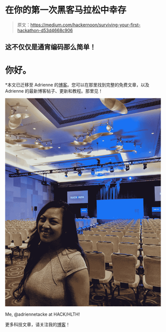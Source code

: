# 在你的第一次黑客马拉松中幸存

> 原文：<https://medium.com/hackernoon/surviving-your-first-hackathon-d53d4668c906>

## 这不仅仅是通宵编码那么简单！

# 你好。

*本文已迁移至 Adrienne 的[博客](https://blog.adrienne.io/surviving-your-first-hackathon/)。您可以在那里找到完整的免费文章，以及 Adrienne 的最新博客帖子、更新和教程。那里见！

![](img/65e84f4fddc5d036b71455925dd550e0.png)

Me, @adriennetacke at HACK/HLTH!

更多科技文章，请关注我的[博客](https://blog.adrienne.io)！